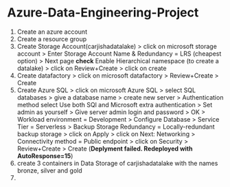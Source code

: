 # Azure-Data-Engineering-Project
1) Create an azure account
2) Create a resource group
3) Create Storage Account(carjishadatalake) > click on microsoft storage account > Enter Storage Account Name & Redundancy = LRS (cheapest option) > Next page **check** Enable Hierarchical namespace (to create a datalake) > click on Review+Create > click on create
4) Create datafactory > click on microsoft datafactory > Review+Create > Create
5) Create Azure SQL > click on microsoft Azure SQL > select SQL databases > give a database name > create new server > Authentication method select Use both SQl and Microsoft extra authentication > Set admin as yourself > Give server admin login and password > OK > Workload environment = Development > Configure Database > Service Tier = Serverless > Backup Storage Redundancy = Locally-redundant backup storage > click on Apply > click on Next: Networking > Connectivity method = Public endpoint > click on Security > Review+Create > Create (**Deplyment failed. Redeployed with AutoResponse=15**)
6) create 3 containers in Data Storage of carjishadatalake with the names bronze, silver and gold
7) 
